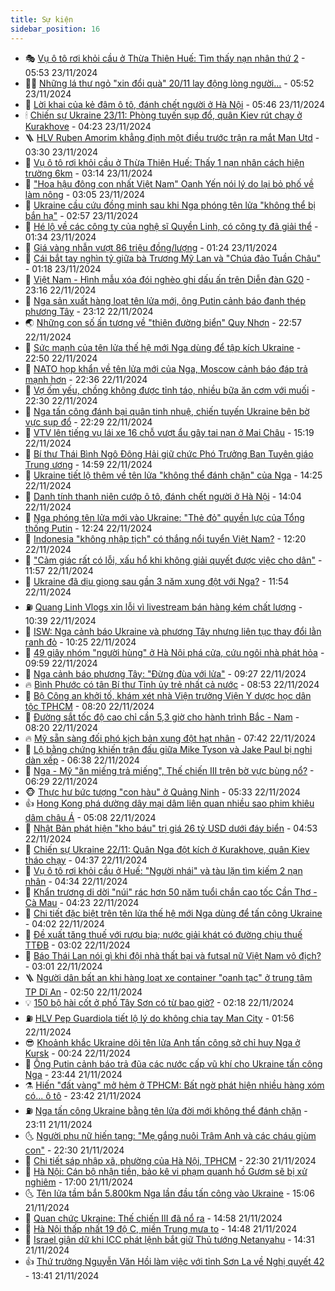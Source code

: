 ```yaml
---
title: Sự kiện
sidebar_position: 16
---
```


<!-- dantri-su-kien:START -->
- 🎭 [Vụ ô tô rơi khỏi cầu ở Thừa Thiên Huế: Tìm thấy nạn nhân thứ 2](https://dantri.com.vn/xa-hoi/vu-o-to-roi-khoi-cau-o-thua-thien-hue-tim-thay-nan-nhan-thu-2-20241123110434383.htm) - 05:53 23/11/2024
- 👨‍🏫 [Những lá thư ngỏ &quot;xin đổi quà&quot; 20/11 lay động lòng người...](https://dantri.com.vn/giao-duc/nhung-la-thu-ngo-xin-doi-qua-2011-lay-dong-long-nguoi-20241123124106066.htm) - 05:52 23/11/2024
- 🌮 [Lời khai của kẻ đâm ô tô, đánh chết người ở Hà Nội](https://dantri.com.vn/phap-luat/loi-khai-cua-ke-dam-o-to-danh-chet-nguoi-o-ha-noi-20241123114142256.htm) - 05:46 23/11/2024
- 🕯 [Chiến sự Ukraine 23/11: Phòng tuyến sụp đổ, quân Kiev rút chạy ở Kurakhove](https://dantri.com.vn/the-gioi/chien-su-ukraine-2311-phong-tuyen-sup-do-quan-kiev-rut-chay-o-kurakhove-20241123110820240.htm) - 04:23 23/11/2024
- 🪜 [HLV Ruben Amorim khẳng định một điều trước trận ra mắt Man Utd](https://dantri.com.vn/the-thao/hlv-ruben-amorim-khang-dinh-mot-dieu-truoc-tran-ra-mat-man-utd-20241123095625632.htm) - 03:30 23/11/2024
- 🐘 [Vụ ô tô rơi khỏi cầu ở Thừa Thiên Huế: Thấy 1 nạn nhân cách hiện trường 6km](https://dantri.com.vn/xa-hoi/vu-o-to-roi-khoi-cau-o-thua-thien-hue-thay-1-nan-nhan-cach-hien-truong-6km-20241123095346340.htm) - 03:14 23/11/2024
- 🤔 [&quot;Hoa hậu đông con nhất Việt Nam&quot; Oanh Yến nói lý do lại bỏ phố về làm nông](https://dantri.com.vn/giai-tri/hoa-hau-dong-con-nhat-viet-nam-oanh-yen-noi-ly-do-lai-bo-pho-ve-lam-nong-20241122221600111.htm) - 03:05 23/11/2024
- 🧠 [Ukraine cầu cứu đồng minh sau khi Nga phóng tên lửa &quot;không thể bị bắn hạ&quot;](https://dantri.com.vn/the-gioi/ukraine-cau-cuu-dong-minh-sau-khi-nga-phong-ten-lua-khong-the-bi-ban-ha-20241123094207078.htm) - 02:57 23/11/2024
- 📝 [Hé lộ về các công ty của nghệ sĩ Quyền Linh, có công ty đã giải thể](https://dantri.com.vn/kinh-doanh/he-lo-ve-cac-cong-ty-cua-nghe-si-quyen-linh-co-cong-ty-da-giai-the-20241122151125115.htm) - 01:34 23/11/2024
- 🦏 [Giá vàng nhẫn vượt 86 triệu đồng/lượng](https://dantri.com.vn/kinh-doanh/gia-vang-nhan-vuot-86-trieu-dongluong-20241123001303048.htm) - 01:24 23/11/2024
- 🥰 [Cái bắt tay nghìn tỷ giữa bà Trương Mỹ Lan và &quot;Chúa đảo Tuần Châu&quot;](https://dantri.com.vn/phap-luat/cai-bat-tay-nghin-ty-giua-ba-truong-my-lan-va-chua-dao-tuan-chau-20241122182753387.htm) - 01:18 23/11/2024
- 🤗 [Việt Nam - Hình mẫu xóa đói nghèo ghi dấu ấn trên Diễn đàn G20](https://dantri.com.vn/xa-hoi/viet-nam-hinh-mau-xoa-doi-ngheo-ghi-dau-an-tren-dien-dan-g20-20241122155006138.htm) - 23:16 22/11/2024
- 🌈 [Nga sản xuất hàng loạt tên lửa mới, ông Putin cảnh báo đanh thép phương Tây](https://dantri.com.vn/the-gioi/nga-san-xuat-hang-loat-ten-lua-moi-ong-putin-canh-bao-danh-thep-phuong-tay-20241123001106911.htm) - 23:12 22/11/2024
- 🌏 [Những con số ấn tượng về &quot;thiên đường biển&quot; Quy Nhơn](https://dantri.com.vn/du-lich/nhung-con-so-an-tuong-ve-thien-duong-bien-quy-nhon-20241114205640334.htm) - 22:57 22/11/2024
- 💄 [Sức mạnh của tên lửa thế hệ mới Nga dùng để tập kích Ukraine](https://dantri.com.vn/the-gioi/suc-manh-cua-ten-lua-the-he-moi-nga-dung-de-tap-kich-ukraine-20241123043506028.htm) - 22:50 22/11/2024
- 👺 [NATO họp khẩn về tên lửa mới của Nga, Moscow cảnh báo đáp trả mạnh hơn](https://dantri.com.vn/the-gioi/nato-hop-khan-ve-ten-lua-moi-cua-nga-moscow-canh-bao-dap-tra-manh-hon-20241123053216917.htm) - 22:36 22/11/2024
- 👹 [Vợ ốm yếu, chồng không được tỉnh táo, nhiều bữa ăn cơm với muối](https://dantri.com.vn/tam-long-nhan-ai/vo-om-yeu-chong-khong-duoc-tinh-tao-nhieu-bua-an-com-voi-muoi-20241119010402228.htm) - 22:30 22/11/2024
- 🌊 [Nga tấn công đánh bại quân tinh nhuệ, chiến tuyến Ukraine bên bờ vực sụp đổ](https://dantri.com.vn/the-gioi/nga-tan-cong-danh-bai-quan-tinh-nhue-chien-tuyen-ukraine-ben-bo-vuc-sup-do-20241123005345263.htm) - 22:29 22/11/2024
- 🤠 [VTV lên tiếng vụ lái xe 16 chỗ vượt ẩu gây tai nạn ở Mai Châu](https://dantri.com.vn/xa-hoi/vtv-len-tieng-vu-lai-xe-16-cho-vuot-au-gay-tai-nan-o-mai-chau-20241122220651482.htm) - 15:19 22/11/2024
- 🎊 [Bí thư Thái Bình Ngô Đông Hải giữ chức Phó Trưởng Ban Tuyên giáo Trung ương](https://dantri.com.vn/xa-hoi/bi-thu-thai-binh-ngo-dong-hai-giu-chuc-pho-truong-ban-tuyen-giao-trung-uong-20241122215905764.htm) - 14:59 22/11/2024
- 🐘 [Ukraine tiết lộ thêm về tên lửa &quot;không thể đánh chặn&quot; của Nga](https://dantri.com.vn/the-gioi/ukraine-tiet-lo-them-ve-ten-lua-khong-the-danh-chan-cua-nga-20241122195947312.htm) - 14:25 22/11/2024
- 💂 [Danh tính thanh niên cướp ô tô, đánh chết người ở Hà Nội](https://dantri.com.vn/phap-luat/danh-tinh-thanh-nien-cuop-o-to-danh-chet-nguoi-o-ha-noi-20241122203519081.htm) - 14:04 22/11/2024
- 👹 [Nga phóng tên lửa mới vào Ukraine: &quot;Thẻ đỏ&quot; quyền lực của Tổng thống Putin](https://dantri.com.vn/the-gioi/nga-phong-ten-lua-moi-vao-ukraine-the-do-quyen-luc-cua-tong-thong-putin-20241122182410270.htm) - 12:24 22/11/2024
- 🦒 [Indonesia &quot;không nhập tịch&quot; có thắng nổi tuyển Việt Nam?](https://dantri.com.vn/the-thao/indonesia-khong-nhap-tich-co-thang-noi-tuyen-viet-nam-20241122190429914.htm) - 12:20 22/11/2024
- 🗽 [&quot;Cảm giác rất có lỗi, xấu hổ khi không giải quyết được việc cho dân&quot;](https://dantri.com.vn/xa-hoi/cam-giac-rat-co-loi-xau-ho-khi-khong-giai-quyet-duoc-viec-cho-dan-20241122183454458.htm) - 11:57 22/11/2024
- 💄 [Ukraine đã dịu giọng sau gần 3 năm xung đột với Nga?](https://dantri.com.vn/the-gioi/ukraine-da-diu-giong-sau-gan-3-nam-xung-dot-voi-nga-20241122161942184.htm) - 11:54 22/11/2024
- ⛽️ [Quang Linh Vlogs xin lỗi vì livestream bán hàng kém chất lượng](https://dantri.com.vn/kinh-doanh/quang-linh-vlogs-xin-loi-vi-livestream-ban-hang-kem-chat-luong-20241122171017008.htm) - 10:39 22/11/2024
- 🥷 [ISW: Nga cảnh báo Ukraine và phương Tây nhưng liên tục thay đổi lằn ranh đỏ](https://dantri.com.vn/the-gioi/isw-nga-canh-bao-ukraine-va-phuong-tay-nhung-lien-tuc-thay-doi-lan-ranh-do-20241122115705444.htm) - 10:25 22/11/2024
- 🤖 [49 giây nhóm &quot;người hùng&quot; ở Hà Nội phá cửa, cứu ngôi nhà phát hỏa](https://dantri.com.vn/an-sinh/49-giay-nhom-nguoi-hung-o-ha-noi-pha-cua-cuu-ngoi-nha-phat-hoa-20241122164121915.htm) - 09:59 22/11/2024
- 🌊 [Nga cảnh báo phương Tây: &quot;Đừng đùa với lửa&quot;](https://dantri.com.vn/the-gioi/nga-canh-bao-phuong-tay-dung-dua-voi-lua-20241122160626342.htm) - 09:27 22/11/2024
- 🔥 [Bình Phước có tân Bí thư Tỉnh ủy trẻ nhất cả nước](https://dantri.com.vn/xa-hoi/binh-phuoc-co-tan-bi-thu-tinh-uy-tre-nhat-ca-nuoc-20241122154257049.htm) - 08:53 22/11/2024
- 🦏 [Bộ Công an khởi tố, khám xét nhà Viện trưởng Viện Y dược học dân tộc TPHCM](https://dantri.com.vn/phap-luat/bo-cong-an-khoi-to-kham-xet-nha-vien-truong-vien-y-duoc-hoc-dan-toc-tphcm-20241122133225902.htm) - 08:20 22/11/2024
- 🐘 [Đường sắt tốc độ cao chỉ cần 5,3 giờ cho hành trình Bắc - Nam](https://dantri.com.vn/xa-hoi/duong-sat-toc-do-cao-chi-can-53-gio-cho-hanh-trinh-bac-nam-20241122145338435.htm) - 08:20 22/11/2024
- 🔥 [Mỹ sẵn sàng đối phó kịch bản xung đột hạt nhân](https://dantri.com.vn/the-gioi/my-san-sang-doi-pho-kich-ban-xung-dot-hat-nhan-20241122141244196.htm) - 07:42 22/11/2024
- 💼 [Lộ bằng chứng khiến trận đấu giữa Mike Tyson và Jake Paul bị nghi dàn xếp](https://dantri.com.vn/the-thao/lo-bang-chung-khien-tran-dau-giua-mike-tyson-va-jake-paul-bi-nghi-dan-xep-20241122133815229.htm) - 06:38 22/11/2024
- 🚀 [Nga - Mỹ &quot;ăn miếng trả miếng&quot;, Thế chiến III trên bờ vực bùng nổ?](https://dantri.com.vn/the-gioi/nga-my-an-mieng-tra-mieng-the-chien-iii-tren-bo-vuc-bung-no-20241122125159475.htm) - 06:29 22/11/2024
- 🐵 [Thực hư bức tượng &quot;con hàu&quot; ở Quảng Ninh](https://dantri.com.vn/xa-hoi/thuc-hu-buc-tuong-con-hau-o-quang-ninh-20241122113505471.htm) - 05:33 22/11/2024
- 👍 [Hong Kong phá dường dây mại dâm liên quan nhiều sao phim khiêu dâm châu Á](https://dantri.com.vn/the-gioi/hong-kong-pha-duong-day-mai-dam-lien-quan-nhieu-sao-phim-khieu-dam-chau-a-20241122111541767.htm) - 05:08 22/11/2024
- 🚦 [Nhật Bản phát hiện &quot;kho báu&quot; trị giá 26 tỷ USD dưới đáy biển](https://dantri.com.vn/the-gioi/nhat-ban-phat-hien-kho-bau-tri-gia-26-ty-usd-duoi-day-bien-20241122114244585.htm) - 04:53 22/11/2024
- 🥸 [Chiến sự Ukraine 22/11: Quân Nga đột kích ở Kurakhove, quân Kiev tháo chạy](https://dantri.com.vn/the-gioi/chien-su-ukraine-2211-quan-nga-dot-kich-o-kurakhove-quan-kiev-thao-chay-20241122112719891.htm) - 04:37 22/11/2024
- 🥷 [Vụ ô tô rơi khỏi cầu ở Huế: &quot;Người nhái&quot; và tàu lặn tìm kiếm 2 nạn nhân](https://dantri.com.vn/xa-hoi/vu-o-to-roi-khoi-cau-o-hue-nguoi-nhai-va-tau-lan-tim-kiem-2-nan-nhan-20241122110518881.htm) - 04:34 22/11/2024
- 🤡 [Khẩn trương di dời &quot;núi&quot; rác hơn 50 năm tuổi chắn cao tốc Cần Thơ - Cà Mau](https://dantri.com.vn/xa-hoi/khan-truong-di-doi-nui-rac-hon-50-nam-tuoi-chan-cao-toc-can-tho-ca-mau-20241122110215307.htm) - 04:23 22/11/2024
- 🥳 [Chi tiết đặc biệt trên tên lửa thế hệ mới Nga dùng để tấn công Ukraine](https://dantri.com.vn/the-gioi/chi-tiet-dac-biet-tren-ten-lua-the-he-moi-nga-dung-de-tan-cong-ukraine-20241122102950860.htm) - 04:02 22/11/2024
- 🤩 [Đề xuất tăng thuế với rượu bia; nước giải khát có đường chịu thuế TTĐB](https://dantri.com.vn/kinh-doanh/de-xuat-tang-thue-voi-ruou-bia-nuoc-giai-khat-co-duong-chiu-thue-ttdb-20241122094839933.htm) - 03:02 22/11/2024
- 🎡 [Báo Thái Lan nói gì khi đội nhà thất bại và futsal nữ Việt Nam vô địch?](https://dantri.com.vn/the-thao/bao-thai-lan-noi-gi-khi-doi-nha-that-bai-va-futsal-nu-viet-nam-vo-dich-20241122100120310.htm) - 03:01 22/11/2024
- 🪜 [Người dân bất an khi hàng loạt xe container &quot;oanh tạc&quot; ở trung tâm TP Dĩ An](https://dantri.com.vn/xa-hoi/nguoi-dan-bat-an-khi-hang-loat-xe-container-oanh-tac-o-trung-tam-tp-di-an-20241122084001440.htm) - 02:50 22/11/2024
- 💡 [150 bộ hài cốt ở phố Tây Sơn có từ bao giờ?](https://dantri.com.vn/xa-hoi/150-bo-hai-cot-o-pho-tay-son-co-tu-bao-gio-20241122090430906.htm) - 02:18 22/11/2024
- ⛽️ [HLV Pep Guardiola tiết lộ lý do không chia tay Man City](https://dantri.com.vn/the-thao/hlv-pep-guardiola-tiet-lo-ly-do-khong-chia-tay-man-city-20241122080217942.htm) - 01:56 22/11/2024
- 😎 [Khoảnh khắc Ukraine dội tên lửa Anh tấn công sở chỉ huy Nga ở Kursk](https://dantri.com.vn/the-gioi/khoanh-khac-ukraine-doi-ten-lua-anh-tan-cong-so-chi-huy-nga-o-kursk-20241122065029025.htm) - 00:24 22/11/2024
- 🗽 [Ông Putin cảnh báo trả đũa các nước cấp vũ khí cho Ukraine tấn công Nga](https://dantri.com.vn/the-gioi/ong-putin-canh-bao-tra-dua-cac-nuoc-cap-vu-khi-cho-ukraine-tan-cong-nga-20241122061639071.htm) - 23:44 21/11/2024
- ⚗️ [Hiến &quot;đất vàng&quot; mở hẻm ở TPHCM: Bất ngờ phát hiện nhiều hàng xóm có... ô tô](https://dantri.com.vn/doi-song/hien-dat-vang-mo-hem-o-tphcm-bat-ngo-phat-hien-nhieu-hang-xom-co-o-to-20241122011018271.htm) - 23:42 21/11/2024
- ⛽️ [Nga tấn công Ukraine bằng tên lửa đời mới không thể đánh chặn](https://dantri.com.vn/the-gioi/nga-tan-cong-ukraine-bang-ten-lua-doi-moi-khong-the-danh-chan-20241122044353157.htm) - 23:11 21/11/2024
- 🌜 [Người phụ nữ hiến tạng: &quot;Mẹ gắng nuôi Trâm Anh và các cháu giùm con&quot;](https://dantri.com.vn/tam-long-nhan-ai/nguoi-phu-nu-hien-tang-me-gang-nuoi-tram-anh-va-cac-chau-gium-con-20241115161335833.htm) - 22:30 21/11/2024
- 🦩 [Chi tiết sáp nhập xã, phường của Hà Nội, TPHCM](https://dantri.com.vn/xa-hoi/chi-tiet-sap-nhap-xa-phuong-cua-ha-noi-tphcm-20241122000958694.htm) - 22:30 21/11/2024
- 🦒 [Hà Nội: Cán bộ nhận tiền, bảo kê vi phạm quanh hồ Gươm sẽ bị xử nghiêm](https://dantri.com.vn/xa-hoi/ha-noi-can-bo-nhan-tien-bao-ke-vi-pham-quanh-ho-guom-se-bi-xu-nghiem-20241120101543240.htm) - 17:00 21/11/2024
- 🌜 [Tên lửa tầm bắn 5.800km Nga lần đầu tấn công vào Ukraine](https://dantri.com.vn/the-gioi/ten-lua-tam-ban-5800km-nga-lan-dau-tan-cong-vao-ukraine-20241121215552394.htm) - 15:06 21/11/2024
- 🐎 [Quan chức Ukraine: Thế chiến III đã nổ ra](https://dantri.com.vn/the-gioi/quan-chuc-ukraine-the-chien-iii-da-no-ra-20241121212017649.htm) - 14:58 21/11/2024
- 🌋 [Hà Nội thấp nhất 19 độ C, miền Trung mưa to](https://dantri.com.vn/xa-hoi/ha-noi-thap-nhat-19-do-c-mien-trung-mua-to-20241121213537137.htm) - 14:48 21/11/2024
- 🧰 [Israel giận dữ khi ICC phát lệnh bắt giữ Thủ tướng Netanyahu](https://dantri.com.vn/the-gioi/israel-gian-du-khi-icc-phat-lenh-bat-giu-thu-tuong-netanyahu-20241121212558564.htm) - 14:31 21/11/2024
- 👍 [Thứ trưởng Nguyễn Văn Hồi làm việc với tỉnh Sơn La về Nghị quyết 42](https://dantri.com.vn/tam-long-nhan-ai/thu-truong-nguyen-van-hoi-lam-viec-voi-tinh-son-la-ve-nghi-quyet-42-20241121185227138.htm) - 13:41 21/11/2024<!-- dantri-su-kien:END -->
